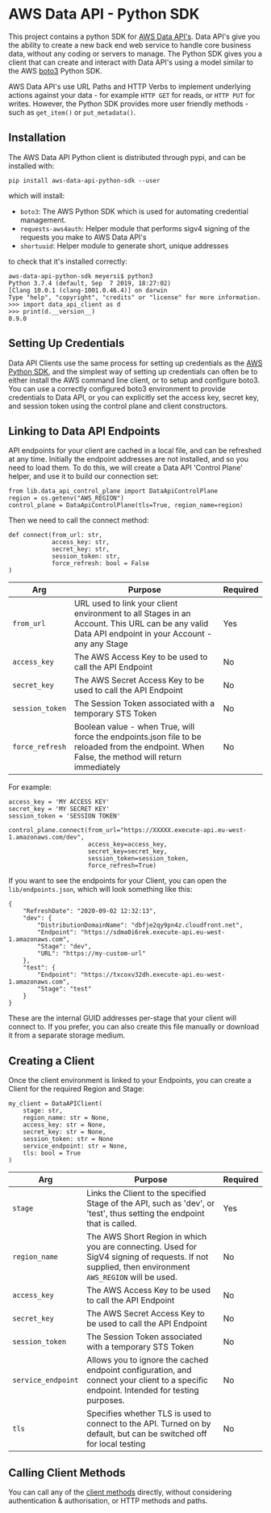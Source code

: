 # AWS Data API - Python SDK

This project contains a python SDK for [AWS Data API's](https://github.com/awslabs/aws-data-api). Data API's give you the ability to create a new back end web service to handle core business data, without any coding or servers to manage. The Python SDK gives you a client that can create and interact with Data API's using a model similar to the AWS [boto3](https://boto3.amazonaws.com/v1/documentation/api/latest/index.html) Python SDK.

AWS Data API's use URL Paths and HTTP Verbs to implement underlying actions against your data - for example `HTTP GET` for reads, or `HTTP PUT` for writes. However, the Python SDK provides more user friendly methods - such as `get_item()` or `put_metadata()`.

## Installation

The AWS Data API Python client is distributed through pypi, and can be installed with:

```
pip install aws-data-api-python-sdk --user
```

which will install:

* `boto3`: The AWS Python SDK which is used for automating credential management.
* `requests-aws4auth`: Helper module that performs sigv4 signing of the requests you make to AWS Data API's
* `shortuuid`: Helper module to generate short, unique addresses

to check that it's installed correctly:

```
aws-data-api-python-sdk meyersi$ python3
Python 3.7.4 (default, Sep  7 2019, 18:27:02)
[Clang 10.0.1 (clang-1001.0.46.4)] on darwin
Type "help", "copyright", "credits" or "license" for more information.
>>> import data_api_client as d
>>> print(d.__version__)
0.9.0
```

## Setting Up Credentials

Data API Clients use the same process for setting up credentials as the [AWS Python SDK](https://boto3.amazonaws.com/v1/documentation/api/latest/guide/configuration.html), and the simplest way of setting up credentials can often be to either install the AWS command line client, or to setup and configure boto3. You can use a correctly configured boto3 environment to provide credentials to Data API, or you can explicitly set the access key, secret key, and session token using the control plane and client constructors.

## Linking to Data API Endpoints

API endpoints for your client are cached in a local file, and can be refreshed at any time. Initially the endpoint addresses are not installed, and so you need to load them. To do this, we will create a Data API 'Control Plane' helper, and use it to build our connection set:

```
from lib.data_api_control_plane import DataApiControlPlane
region = os.getenv("AWS_REGION")
control_plane = DataApiControlPlane(tls=True, region_name=region)
```

Then we need to call the connect method:

```
def connect(from_url: str, 
			access_key: str, 
			secret_key: str, 
			session_token: str,
			force_refresh: bool = False
)
```

| Arg | Purpose | Required |
| --- | ------- | -------- |
| `from_url` | URL used to link your client environment to all Stages in an Account. This URL can be any valid Data API endpoint in your Account - any any Stage | Yes |
| `access_key` | The AWS Access Key to be used to call the API Endpoint | No |
| `secret_key` | The AWS Secret Access Key to be used to call the API Endpoint | No |
| `session_token` | The Session Token associated with a temporary STS Token | No |
| `force_refresh` | Boolean value - when True, will force the endpoints.json file to be reloaded from the endpoint. When False, the method will return immediately | No |


For example:

```
access_key = 'MY ACCESS KEY'
secret_key = 'MY SECRET KEY'
session_token = 'SESSION TOKEN'

control_plane.connect(from_url="https://XXXXX.execute-api.eu-west-1.amazonaws.com/dev",
                      access_key=access_key,
                      secret_key=secret_key, 
                      session_token=session_token,
                      force_refresh=True)
```

If you want to see the endpoints for your Client, you can open the `lib/endpoints.json`, which will look something like this:

```
{
    "RefreshDate": "2020-09-02 12:32:13",
    "dev": {
        "DistributionDomainName": "dbfje2qy9pn4z.cloudfront.net",
        "Endpoint": "https://sdma0i6rek.execute-api.eu-west-1.amazonaws.com",
        "Stage": "dev",
        "URL": "https://my-custom-url"
    },
    "test": {
        "Endpoint": "https://txcoxv32dh.execute-api.eu-west-1.amazonaws.com",
        "Stage": "test"
    }
}

```

These are the internal GUID addresses per-stage that your client will connect to. If you prefer, you can also create this file manually or download it from a separate storage medium.

## Creating a Client

Once the client environment is linked to your Endpoints, you can create a Client for the required Region and Stage:

```
my_client = DataAPIClient(
	stage: str, 
	region_name: str = None, 
	access_key: str = None, 
	secret_key: str = None,
	session_token: str = None
	service_endpoint: str = None, 
	tls: bool = True
)
```
| Arg | Purpose | Required |
| --- | ------- | -------- |
|`stage` | Links the Client to the specified Stage of the API, such as 'dev', or 'test', thus setting the endpoint that is called. | Yes |
|`region_name`| The AWS Short Region in which you are connecting. Used for SigV4 signing of requests. If not supplied, then environment `AWS_REGION` will be used. | No |
| `access_key` | The AWS Access Key to be used to call the API Endpoint | No |
| `secret_key` | The AWS Secret Access Key to be used to call the API Endpoint | No |
| `session_token` | The Session Token associated with a temporary STS Token | No |
| `service_endpoint` | Allows you to ignore the cached endpoint configuration, and connect your client to a specific endpoint. Intended for testing purposes. | No |
| `tls` | Specifies whether TLS is used to connect to the API. Turned on by default, but can be switched off for local testing | No |

## Calling Client Methods

You can call any of the [client methods](CallingMethods.md) directly, without considering authentication & authorisation, or HTTP methods and paths.


